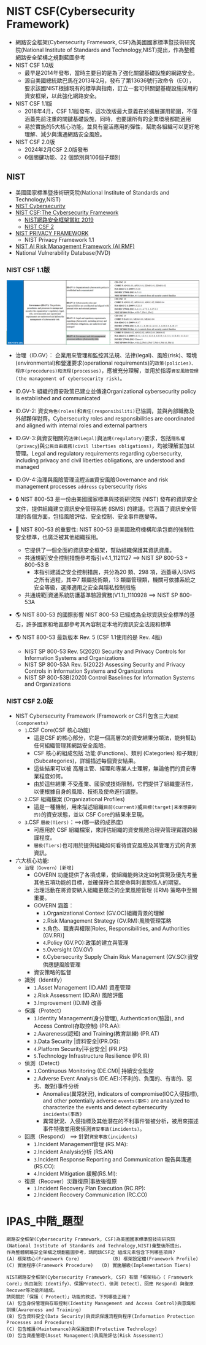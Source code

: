 # NIST CSF(Cybersecurity Framework)
- 網路安全框架(Cybersecurity Framework, CSF)為美國國家標準暨技術研究院(National Institute of Standards and Technology,NIST)提出，作為整體網路安全架構之規劃藍圖參考
- NIST CSF 1.0版
  - 最早是2014年發布，當時主要目的是為了強化關鍵基礎設施的網路安全。
  - 源自美國總統歐巴馬在2013年2月，發布了第13636號行政命令（EO），要求該國NIST根據現有的標準與指南，訂立一套可供關鍵基礎設施採用的資安框架，以此強化網路安全。
- NIST CSF 1.1版
  - 2018年4月，CSF 1.1版發布，這次改版最大意義在於擴展運用範圍，不僅涵蓋先前注重的關鍵基礎設施，同時，也要讓所有的企業環境都能適用
  - 易於實施的5大核心功能，並具有靈活應用的彈性，幫助各組織可以更好地理解、減少與溝通網路安全風險。 
- NIST CSF 2.0版
  - 2024年2月CSF 2.0版發布
  - 6個關鍵功能、22 個類別與106個子類別
## NIST
- 美國國家標準暨技術研究院(National Institute of Standards and Technology,NIST)
- [NIST Cybersecurity](https://www.nist.gov/cybersecurity)
- [NIST CSF:The Cybersecurity Framework](https://www.nist.gov/cyberframework)
  - [NIST網路安全框架當紅 2019](https://www.ithome.com.tw/article/133173)
  - [NIST CSF 2](https://today.ithome.com.tw/tags/nist-csf)
- [NIST PRIVACY FRAMEWORK](https://www.nist.gov/privacy-framework)
  - NIST Privacy Framework 1.1 
- [NIST AI Risk Management Framework (AI RMF)](https://www.nist.gov/itl/ai-risk-management-framework)
- National Vulnerability Database(NVD)

### NIST CSF 1.1版

![CSF1_1.png](CSF1_1.png)
- 治理（ID.GV）： 企業用來管理和監控其法規、法律(legal)、風險(risk)、環境(environmental)和營運要求(operational requirements)的`政策(policies)、程序(procedures)和流程(processes)`，應被充分理解，並用於指導`資安風險管理(the management of cybersecurity risk)`。
- ID.GV-1: 組織的資安政策已建立並傳達Organizational cybersecurity policy is established and communicated
- ID.GV-2: 資安`角色(roles)`和`責任(responsibiliti)`已協調，並與內部職務及外部夥伴對齊。Cybersecurity roles and responsibilities are coordinated and aligned with internal roles and external partners
- ID.GV-3:與資安相關的`法律(Legal)`與`法規(regulatory)`要求，包括`隱私權(privacy`)與`公民自由義務(civil liberties obligations)`，均被理解並加以管理。Legal and regulatory requirements regarding cybersecurity, including privacy and civil liberties obligations, are understood and managed
- ID.GV-4:治理與風險管理流程`涵蓋`資安風險Governance and risk management processes `address` cybersecurity risks

- 🔒 NIST 800-53 是一份由美國國家標準與技術研究院 (NIST) 發布的資訊安全文件，提供組織建立資訊安全管理系統 (ISMS) 的建議。它涵蓋了資訊安全管理的各個方面，包括風險評估、安全控制、安全事件應變等。
- 🔐 NIST 800-53 的重要性: NIST 800-53 是美國政府機構和承包商的強制性安全標準，也廣泛被其他組織採用。
  - 它提供了一個全面的資訊安全框架，幫助組織保護其資訊資產。
  - 共通規範|安全控制措施參考指引v4.1_1121127 ==> NIST SP 800-53 + 800-53 B 
    - 本指引建議之安全控制措施，共分為20 類、298 項，涵蓋導入ISMS 之所有過程，其中7 類屬技術類，13 類屬管理類，機關可依據系統之安全等級，選擇適用之安全與隱私控制措施
  - 共通規範|資通系統防護基準驗證實務(V1.1)_1110928 ==> NIST SP 800-53A
- 🌎 NIST 800-53 的國際影響 NIST 800-53 已經成為全球資訊安全標準的基石，許多國家和地區都參考其內容制定本地的資訊安全法規和標準
- 🌎 NIST 800-53 最新版本 Rev. 5  (CSF 1.1使用的是 Rev. 4版)
  - NIST SP 800-53 Rev. 5(2020) Security and Privacy Controls for Information Systems and Organizations
  - NIST SP 800-53A Rev. 5(2022) Assessing Security and Privacy Controls in Information Systems and Organizations
  - NIST SP 800-53B(2020) Control Baselines for Information Systems and Organizations

### NIST CSF 2.0版 
- NIST Cybersecurity Framework (Framework or CSF)包含三大`組成(components)`
  - `1`.CSF Core(CSF 核心功能)
    - 這是CSF 的核心部分，它是一個高層次的資安結果分類法，能夠幫助任何組織管理其網路安全風險。
    - CSF 核心的組成包括 功能 (Functions)、類別 (Categories) 和子類別 (Subcategories)，詳細描述每個資安結果。
    - 這些結果可以被 高層主管、經理和專業人士理解，無論他們的資安專業程度如何。
    - 由於這些結果 不受產業、國家或技術限制，它們提供了組織靈活性，以便根據自身的風險、技術及使命進行調整。
  - `2`.CSF 組織檔案 (Organizational Profiles)
    - 這是一種機制，用來描述組織`目前(current)`或`目標(target|未來想要到的)`的資安狀態，並以 CSF Core的結果來呈現。
  - `3`.CSF `層級(Tiers)`：==>(哪一級的成熟度)
    - 可應用於 CSF 組織檔案，來評估組織的資安風險治理與管理實踐的嚴謹程度。
    - `層級(Tiers)`也可用於提供組織如何看待資安風險及其管理方式的背景資訊。
- 六大核心功能:
  - `治理（Govern）[新增]`
    - GOVERN 功能提供了各項成果，使組織能夠決定如何實現及優先考量其他五項功能的目標，並確保符合其使命與利害關係人的期望。
    - 治理活動在將資安納入組織更廣泛的企業風險管理 (ERM) 策略中至關重要。
    - GOVERN 涵蓋：
      - `1`.Organizational Context (GV.OC)組織背景的理解
      - `2`.Risk Management Strategy (GV.RM):風險管理策略
      - `3`.角色、職責與權限[Roles, Responsibilities, and Authorities (GV.RR)]
      - `4`.Policy (GV.PO):政策的建立與管理
      - `5`.Oversight (GV.OV)
      - `6`.Cybersecurity Supply Chain Risk Management (GV.SC):資安供應鏈風險管理
    - 資安策略的監督 
  - 識別（Identify）
    - `1`.Asset Management (ID.AM) 資產管理
    - `2`.Risk Assessment (ID.RA) 風險評鑑
    - `3`.Improvement (ID.IM) 改善
  - 保護（Protect）
    - `1`.Identity Management(身分管理), Authentication(驗證), and Access Control(存取控制) (PR.AA):
    - `2`.Awareness(認知) and Training(教育訓練) (PR.AT)
    - `3`.Data Security |資料安全|(PR.DS):
    - `4`.Platform Security|平台安全| (PR.PS)
    - `5`.Technology Infrastructure Resilience (PR.IR)
  - 偵測（Detect）
    - `1`.Continuous Monitoring (DE.CM)| 持續安全監控
    - `2`.Adverse Event Analysis (DE.AE):{不利的、負面的、有害的、惡劣、敵對}事件分析
      - Anomalies(異常狀況), indicators of compromise(IOC入侵指標), and other potentially adverse `events(事件)` are analyzed to characterize the events and detect cybersecurity `incidents(事故)`
      - 異常狀況、入侵指標及其他潛在的不利事件皆被分析，被用來描述事件特徵並用來偵測`資安事故(incidents)`。
  - 回應（Respond） ==> 針對`資安事故(incidents)`
    - `1`.Incident Management管理 (RS.MA):
    - `2`.Incident Analysis分析 (RS.AN)
    - `3`.Incident Response Reporting and Communication 報告與溝通 (RS.CO):
    - `4`.Incident Mitigation 緩解(RS.MI):
  - 復原（Recover）災難復原|事故後復原
    - `1`.Incident Recovery Plan Execution (RC.RP):
    - `2`.Incident Recovery Communication (RC.CO)

# IPAS_中階_題型
```
網路安全框架(Cybersecurity Framework, CSF)為美國國家標準暨技術研究院
(National Institute of Standards and Technology,NIST)彙整後所提出，
作為整體網路安全架構之規劃藍圖參考，請問該CSF之 組成元素包含下列哪些項目?
(A) 框架核心(Framework Core)            (B) 框架設定檔(Framework Profile)
(C) 實施程序(Framework Procedure)   (D) 實施層級(Implementation Tiers)
```

```
NIST網路安全框架(Cybersecurity Framework, CSF）有關「框架核心（ Framework Core）」係由識別 Identify）、保護Protect）、偵測 Detect）、回應 Respond）與復原 Recover等功能所組成。
請問關於「保護（ Protect）」功能的敘述，下列哪些正確？
(A) 包含身份管理與存取控制(Identity Management and Access Control)與意識和訓練(Awareness and Training)
(B) 包含資料安全(Data Security)與資訊保護流程與程序(Information Protection Processes and Procedures)
(C) 包含維護(Maintenance)與保護技術(Protective Technology)
(D) 包含資產管理(Asset Management)與風險評估(Risk Assessment)

```
